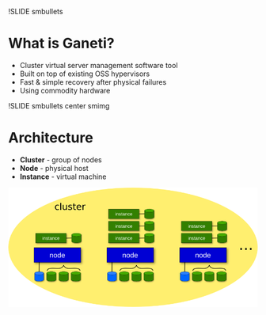 !SLIDE smbullets

# What is Ganeti?

* Cluster virtual server management software tool
* Built on top of existing OSS hypervisors
* Fast & simple recovery after physical failures
* Using commodity hardware

!SLIDE smbullets center smimg

# Architecture

* **Cluster** - group of nodes
* **Node** - physical host
* **Instance** - virtual machine

![ganeti-cluster](ganeti-cluster.png)
